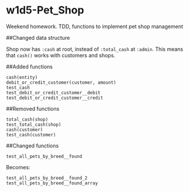 # w1d5-Pet_Shop
Weekend homework. TDD, functions to implement pet shop management

##Changed data structure

Shop now has `:cash` at root, instead of `:total_cash` at `:admin`. This means that `cash()` works with customers and shops.

##Added functions
```
cash(entity)
debit_or_credit_customer(customer, amount)
test_cash
test_debit_or_credit_customer__debit
test_debit_or_credit_customer__credit
```
##Removed functions
```
total_cash(shop)
test_total_cash(shop)
cash(customer)
test_cash(customer)
```
##Changed functions

`test_all_pets_by_breed__found`

Becomes:
```
test_all_pets_by_breed__found_2
test_all_pets_by_breed__found_array
```
